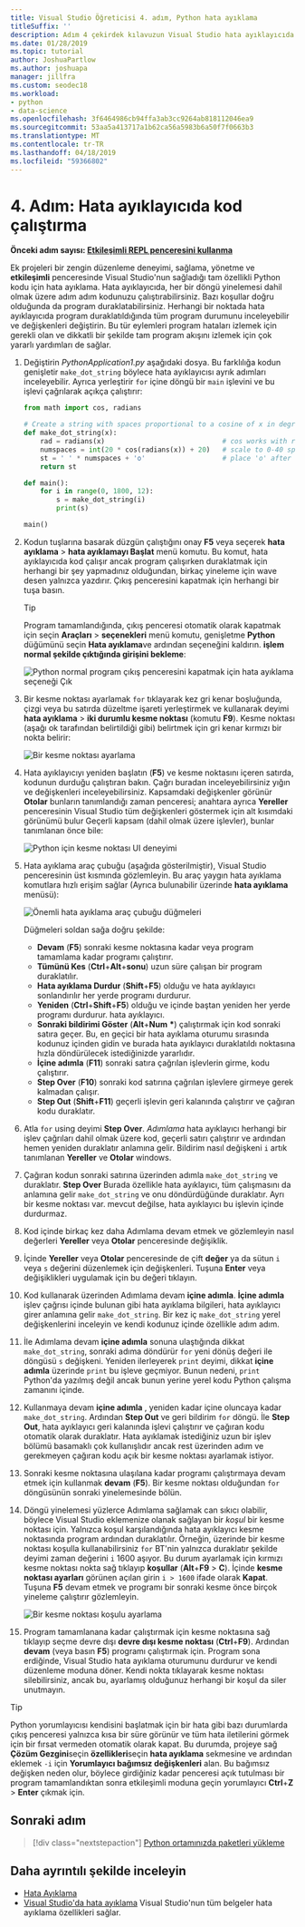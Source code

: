 ```yaml
---
title: Visual Studio Öğreticisi 4. adım, Python hata ayıklama
titleSuffix: ''
description: Adım 4 çekirdek kılavuzun Visual Studio hata ayıklayıcıda Python kodu çalıştırmak nasıl yapılandırılacağını açıklayan, özelliklerin Python.
ms.date: 01/28/2019
ms.topic: tutorial
author: JoshuaPartlow
ms.author: joshuapa
manager: jillfra
ms.custom: seodec18
ms.workload:
- python
- data-science
ms.openlocfilehash: 3f6464986cb94ffa3ab3cc9264ab818112046ea9
ms.sourcegitcommit: 53aa5a413717a1b62ca56a5983b6a50f7f0663b3
ms.translationtype: MT
ms.contentlocale: tr-TR
ms.lasthandoff: 04/18/2019
ms.locfileid: "59366802"
---
```

# <a name="step-4-run-code-in-the-debugger"></a>4. Adım: Hata ayıklayıcıda kod çalıştırma

**Önceki adım sayısı: [Etkileşimli REPL penceresini kullanma](tutorial-working-with-python-in-visual-studio-step-03-interactive-repl.md)**

Ek projeleri bir zengin düzenleme deneyimi, sağlama, yönetme ve **etkileşimli** penceresinde Visual Studio'nun sağladığı tam özellikli Python kodu için hata ayıklama. Hata ayıklayıcıda, her bir döngü yinelemesi dahil olmak üzere adım adım kodunuzu çalıştırabilirsiniz. Bazı koşullar doğru olduğunda da program duraklatabilirsiniz. Herhangi bir noktada hata ayıklayıcıda program duraklatıldığında tüm program durumunu inceleyebilir ve değişkenleri değiştirin. Bu tür eylemleri program hataları izlemek için gerekli olan ve dikkatli bir şekilde tam program akışını izlemek için çok yararlı yardımları de sağlar.

1. Değiştirin *PythonApplication1.py* aşağıdaki dosya. Bu farklılığa kodun genişletir `make_dot_string` böylece hata ayıklayıcısı ayrık adımları inceleyebilir. Ayrıca yerleştirir `for` içine döngü bir `main` işlevini ve bu işlevi çağrılarak açıkça çalıştırır:

    ```python
    from math import cos, radians

    # Create a string with spaces proportional to a cosine of x in degrees
    def make_dot_string(x):
        rad = radians(x)                             # cos works with radians
        numspaces = int(20 * cos(radians(x)) + 20)   # scale to 0-40 spaces
        st = ' ' * numspaces + 'o'                   # place 'o' after the spaces
        return st

    def main():
        for i in range(0, 1800, 12):
            s = make_dot_string(i)
            print(s)

    main()
    ```

1. Kodun tuşlarına basarak düzgün çalıştığını onay **F5** veya seçerek **hata ayıklama** > **hata ayıklamayı Başlat** menü komutu. Bu komut, hata ayıklayıcıda kod çalışır ancak program çalışırken duraklatmak için herhangi bir şey yapmadınız olduğundan, birkaç yineleme için wave desen yalnızca yazdırır. Çıkış penceresini kapatmak için herhangi bir tuşa basın.

    > [!Tip]
    > Program tamamlandığında, çıkış penceresi otomatik olarak kapatmak için seçin **Araçları** > **seçenekleri** menü komutu, genişletme **Python** düğümünü seçin **Hata ayıklama**ve ardından seçeneğini kaldırın. **işlem normal şekilde çıktığında girişini bekleme**:
    >
    > ![Python normal program çıkış penceresini kapatmak için hata ayıklama seçeneği Çık](media/vs-getting-started-python-22-debugging5.png)

1. Bir kesme noktası ayarlamak `for` tıklayarak kez gri kenar boşluğunda, çizgi veya bu satırda düzeltme işareti yerleştirmek ve kullanarak deyimi **hata ayıklama** > **iki durumlu kesme noktası** (komutu **F9**). Kesme noktası (aşağı ok tarafından belirtildiği gibi) belirtmek için gri kenar kırmızı bir nokta belirir:

    ![Bir kesme noktası ayarlama](media/vs-getting-started-python-18-debugging1.png)

1. Hata ayıklayıcıyı yeniden başlatın (**F5**) ve kesme noktasını içeren satırda, kodunun durduğu çalıştıran bakın. Çağrı buradan inceleyebilirsiniz yığın ve değişkenleri inceleyebilirsiniz. Kapsamdaki değişkenler görünür **Otolar** bunların tanımlandığı zaman penceresi; anahtara ayrıca **Yereller** penceresinin Visual Studio tüm değişkenleri göstermek için alt kısımdaki görünümü bulur Geçerli kapsam (dahil olmak üzere işlevler), bunlar tanımlanan önce bile:

    ![Python için kesme noktası UI deneyimi](media/vs-getting-started-python-19-debugging2b.png)

1. Hata ayıklama araç çubuğu (aşağıda gösterilmiştir), Visual Studio penceresinin üst kısmında gözlemleyin. Bu araç yaygın hata ayıklama komutlara hızlı erişim sağlar (Ayrıca bulunabilir üzerinde **hata ayıklama** menüsü):

    ![Önemli hata ayıklama araç çubuğu düğmeleri](media/vs-getting-started-python-20-debugging3.png)

    Düğmeleri soldan sağa doğru şekilde:
    - **Devam** (**F5**) sonraki kesme noktasına kadar veya program tamamlama kadar programı çalıştırır.
    - **Tümünü Kes** (**Ctrl**+**Alt**+**sonu**) uzun süre çalışan bir program duraklatılır.
    - **Hata ayıklama Durdur** (**Shift**+**F5**) olduğu ve hata ayıklayıcı sonlandırılır her yerde programı durdurur.
    - **Yeniden** (**Ctrl**+**Shift**+**F5**) olduğu ve içinde baştan yeniden her yerde programı durdurur. hata ayıklayıcı.
    - **Sonraki bildirimi Göster** (**Alt**+**Num** **&#42;**) çalıştırmak için kod sonraki satıra geçer. Bu, en geçici bir hata ayıklama oturumu sırasında kodunuz içinden gidin ve burada hata ayıklayıcı duraklatıldı noktasına hızla döndürülecek istediğinizde yararlıdır.
    - **İçine adımla** (**F11**) sonraki satıra çağrılan işlevlerin girme, kodu çalıştırır.
    - **Step Over** (**F10**) sonraki kod satırına çağrılan işlevlere girmeye gerek kalmadan çalışır.
    - **Step Out** (**Shift**+**F11**) geçerli işlevin geri kalanında çalıştırır ve çağıran kodu duraklatır.

1. Atla `for` using deyimi **Step Over**. *Adımlama* hata ayıklayıcı herhangi bir işlev çağrıları dahil olmak üzere kod, geçerli satırı çalıştırır ve ardından hemen yeniden duraklatır anlamına gelir. Bildirim nasıl değişkeni `i` artık tanımlanan **Yereller** ve **Otolar** windows.

1. Çağıran kodun sonraki satırına üzerinden adımla `make_dot_string` ve duraklatır. **Step Over** Burada özellikle hata ayıklayıcı, tüm çalışmasını da anlamına gelir `make_dot_string` ve onu döndürdüğünde duraklatır. Ayrı bir kesme noktası var. mevcut değilse, hata ayıklayıcı bu işlevin içinde durdurmaz.

1. Kod içinde birkaç kez daha Adımlama devam etmek ve gözlemleyin nasıl değerleri **Yereller** veya **Otolar** penceresinde değişiklik.

1. İçinde **Yereller** veya **Otolar** penceresinde de çift **değer** ya da sütun `i` veya `s` değerini düzenlemek için değişkenleri. Tuşuna **Enter** veya değişiklikleri uygulamak için bu değeri tıklayın.

1. Kod kullanarak üzerinden Adımlama devam **içine adımla**. **İçine adımla** işlev çağrısı içinde bulunan gibi hata ayıklama bilgileri, hata ayıklayıcı girer anlamına gelir `make_dot_string`. Bir kez iç `make_dot_string` yerel değişkenlerini inceleyin ve kendi kodunuz içinde özellikle adım adım.

1. İle Adımlama devam **içine adımla** sonuna ulaştığında dikkat `make_dot_string`, sonraki adıma döndürür `for` yeni dönüş değeri ile döngüsü `s` değişkeni. Yeniden ilerleyerek `print` deyimi, dikkat **içine adımla** üzerinde `print` bu işleve geçmiyor. Bunun nedeni, `print` Python'da yazılmış değil ancak bunun yerine yerel kodu Python çalışma zamanını içinde.

1. Kullanmaya devam **içine adımla** , yeniden kadar içine oluncaya kadar `make_dot_string`. Ardından **Step Out** ve geri bildirim `for` döngü. İle **Step Out**, hata ayıklayıcı geri kalanında işlevi çalıştırır ve çağıran kodu otomatik olarak duraklatır. Hata ayıklamak istediğiniz uzun bir işlev bölümü basamaklı çok kullanışlıdır ancak rest üzerinden adım ve gerekmeyen çağıran kodu açık bir kesme noktası ayarlamak istiyor.

1. Sonraki kesme noktasına ulaşılana kadar programı çalıştırmaya devam etmek için kullanmak **devam** (**F5**). Bir kesme noktası olduğundan `for` döngüsünün sonraki yinelemesinde bölün.

1. Döngü yinelemesi yüzlerce Adımlama sağlamak can sıkıcı olabilir, böylece Visual Studio eklemenize olanak sağlayan bir *koşul* bir kesme noktası için. Yalnızca koşul karşılandığında hata ayıklayıcı kesme noktasında program ardından duraklatılır. Örneğin, üzerinde bir kesme noktası koşulla kullanabilirsiniz `for` BT'nin yalnızca duraklatır şekilde deyimi zaman değerini `i` 1600 aşıyor. Bu durum ayarlamak için kırmızı kesme noktası nokta sağ tıklayıp **koşullar** (**Alt**+**F9** > **C**). İçinde **kesme noktası ayarları** görünen açılan girin `i > 1600` ifade olarak **Kapat**. Tuşuna **F5** devam etmek ve programı bir sonraki kesme önce birçok yineleme çalıştırır gözlemleyin.

    ![Bir kesme noktası koşulu ayarlama](media/vs-getting-started-python-21-debugging4.png)

1. Program tamamlanana kadar çalıştırmak için kesme noktasına sağ tıklayıp seçme devre dışı **devre dışı kesme noktası** (**Ctrl**+**F9**). Ardından **devam** (veya basın **F5**) programı çalıştırmak için. Program sona erdiğinde, Visual Studio hata ayıklama oturumunu durdurur ve kendi düzenleme moduna döner. Kendi nokta tıklayarak kesme noktası silebilirsiniz, ancak bu, ayarlamış olduğunuz herhangi bir koşul da siler unutmayın.

> [!Tip]
> Python yorumlayıcısı kendisini başlatmak için bir hata gibi bazı durumlarda çıkış penceresi yalnızca kısa bir süre görünür ve tüm hata iletilerini görmek için bir fırsat vermeden otomatik olarak kapat. Bu durumda, projeye sağ **Çözüm Gezgini**seçin **özellikleri**seçin **hata ayıklama** sekmesine ve ardından eklemek `-i` için  **Yorumlayıcı bağımsız değişkenleri** alan. Bu bağımsız değişken neden olur, böylece girdiğiniz kadar penceresi açık tutulması bir program tamamlandıktan sonra etkileşimli moduna geçin yorumlayıcı **Ctrl**+**Z**  >  **Enter** çıkmak için.

## <a name="next-step"></a>Sonraki adım

> [!div class="nextstepaction"]
> [Python ortamınızda paketleri yükleme](tutorial-working-with-python-in-visual-studio-step-05-installing-packages.md)

## <a name="go-deeper"></a>Daha ayrıntılı şekilde inceleyin

- [Hata Ayıklama](debugging-python-in-visual-studio.md)
- [Visual Studio'da hata ayıklama](../debugger/debugger-feature-tour.md) Visual Studio'nun tüm belgeler hata ayıklama özellikleri sağlar.
